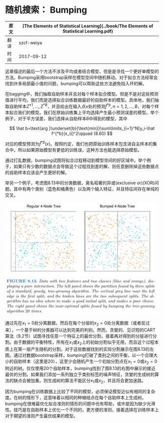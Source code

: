 # 随机搜索： Bumping

| 原文   | [The Elements of Statistical Learning](../book/The Elements of Statistical Learning.pdf) |
| ---- | ---------------------------------------- |
| 翻译   | szcf-weiya                               |
| 时间   | 2017-09-12                               |

这章描述的最后一个方法不涉及平均或者结合模型，但是是寻找一个更好单模型的方法。Bumping采用bootstrap采样在模型空间中随机移动。对于拟合方法经常会找到许多局部最小值的问题，bumping可以帮助这些方法避免陷入坏的解。

在bagging中，我们抽取自助样本并且对每个样本拟合模型。但是不是对这些预测值进行平均，我们而是选择拟合训练数据最好的自助样本的模型。具体地，我们抽取自助样本$Z^{*1}, \ldots, Z^{*B}$，并且给出在输入点$x$处的预测$\hat f^{*b},n=1,2,\ldots,B$，对每个样本拟合我们的模型。我们在原始训练集上平均选择产生最小预测误差的模型。举个例子，对于平方误差，我们选择从自助样本$\hat b$中得到的模型，其中

$$
\hat b=\text{arg }\underset{b}{\text{min}}\sum\limits_{i=1}^N[y_i-\hat f^{*b}(x_i)]^2\qquad (8.60)
$$

对应的模型预测为$\hat f^{*\hat b}(x)$。按照约定，我们也把原始训练样本包含进自主样本的集合中，所以如果原始模型有更低的训练误，这种方法也能选择原始模型。

通过打乱数据，bumping试图将拟合过程移动到模型空间的好区域中。举个例子，如果只有少数的数据点会导致这个过程找到差的解，则任意删除掉这些数据点的自助样本应该会产生更好的解。

举另一个例子，考虑图8.13中的分类数据，臭名昭著的异或(exclusive or)(XOR)问题。其中有两个类别（蓝色和橘黄色）以及两个输入特征，并且特征间存在单纯的交叉。

![](../img/08/fig8.13.png)

通过先在$x_1=0$处分离数据，然后在每个分层的$x_2=0$处分离数据（或者反过来），一个基于树的分类器可以达到完美的判别。然而，贪婪的、见识短的CART算法（9.2节）试图寻找任意一个特征上的最优分割，接着再对得到的分层进行分割。由于数据的平衡特性，所有在$x_1$或$x_2$上的初始分割似乎无用，而且这个过程本质上在第一层产生随机的分割。对于这些数据找到的实际分割展示在图8.13的左图。通过对数据bootstrap采样，bumping打破了类别之间的平衡，以一个合理大小的自助样本（这里是20），这至少会随机产生一个初始分割点在$x_1=0$或$x_2=0$附近的树。仅仅使用20个自助样本，bumping找到了图8.13的右图中展示的接近最优的分割。如果我们添加一系列独立于类别标签的噪声特征，贪婪的生成树的算法的缺点会被加重。则生成树的算法不能区分$x_1$或$x_2$，并且将会更加迷路。

因为bumping在训练数据上比较了不同的模型，必须保证模型近似有相同的复杂度。在树的情形下，这意味着以相同的种植结点在每个自助样本上生成树。bumping在很难最优化拟合准则的情形的问题中也有帮助，或许是因为缺少光滑性。技巧是在自助样本上优化一个不同的，更方便的准则，接着选择在训练样本上对于期望的准则产生最优结果的模型。
